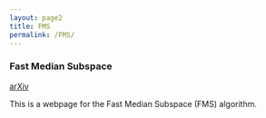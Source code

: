 ```yaml
---
layout: page2
title: FMS
permalink: /FMS/
---
```


### Fast Median Subspace

[arXiv](https://arxiv.org/pdf/1406.6145v2.pdf)

This is a webpage for the Fast Median Subspace (FMS) algorithm.
